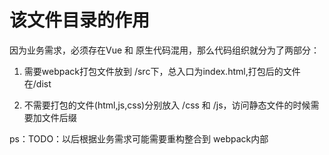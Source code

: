 # 该文件目录的作用

因为业务需求，必须存在Vue 和 原生代码混用，那么代码组织就分为了两部分：

1. 需要webpack打包文件放到 /src下，总入口为index.html,打包后的文件在/dist

2. 不需要打包的文件(html,js,css)分别放入 /css 和 /js，访问静态文件的时候需要加文件后缀


ps：TODO：以后根据业务需求可能需要重构整合到 webpack内部